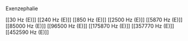 Exenzephalie

[[30 Hz (E)]]
[[240 Hz (E)]]
[[850 Hz (E)]]
[[2500 Hz (E)]]
[[5870 Hz (E)]]
[[85000 Hz (E)]]
[[96500 Hz (E)]]
[[175870 Hz (E)]]
[[357770 Hz (E)]]
[[452590 Hz (E)]]